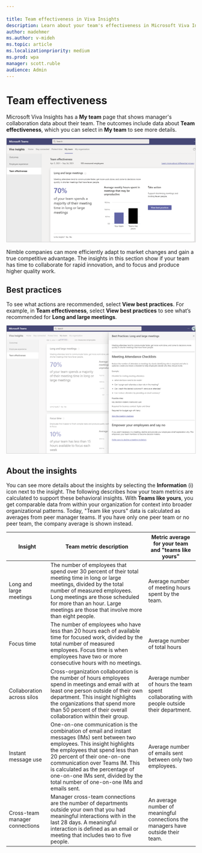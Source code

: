 ```yaml
---

title: Team effectiveness in Viva Insights
description: Learn about your team's effectiveness in Microsoft Viva Insights
author: madehmer
ms.author: v-mideh
ms.topic: article
ms.localizationpriority: medium 
ms.prod: wpa
manager: scott.ruble
audience: Admin
---
```


# Team effectiveness

Microsoft Viva Insights has a **My team** page that shows manager's collaboration data about their team. The outcomes include data about **Team effectiveness**, which you can select in **My team** to see more details.

![Team effectiveness](../images/wpa/use/team-effect.png)

Nimble companies can more efficiently adapt to market changes and gain a true competitive advantage. The insights in this section show if your team has time to collaborate for rapid innovation, and to focus and produce higher quality work.

## Best practices

To see what actions are recommended, select **View best practices**.  For example, in **Team effectiveness**, select **View best practices** to see what’s recommended for **Long and large meetings**.

![Best practices for Long and large meetings](../images/wpa/use/team-effect-bp.png)

## About the insights

You can see more details about the insights by selecting the **Information** (i) icon next to the insight. The following describes how your team metrics are calculated to support these behavioral insights. With **Teams like yours**, you get comparable data from within your organization for context into broader organizational patterns. Today, "Team like yours" data is calculated as averages from peer manager teams. If you have only one peer team or no peer team, the company average is shown instead.

|Insight |Team metric description |Metric average for your team and "teams like yours" |
|--------------------------|-------------------|-----------------|
|Long and large meetings |The number of employees that spend over 30 percent of their total meeting time in long or large meetings, divided by the total number of measured employees. Long meetings are those scheduled for more than an hour. Large meetings are those that involve more than eight people. |Average number of meeting hours spent by the team. |
|Focus time |The number of employees who have less than 20 hours each of available time for focused work, divided by the total number of measured employees. Focus time is when employees have two or more consecutive hours with no meetings. |Average number of total hours |
|Collaboration across silos |Cross-organization collaboration is the number of hours employees spend in meetings and email with at least one person outside of their own department. This insight highlights the organizations that spend more than 50 percent of their overall collaboration within their group. |Average number of hours the team spent collaborating with people outside their department. |
|Instant message use |One-on-one communication is the combination of email and instant messages (IMs) sent between two employees. This insight highlights the employees that spend less than 20 percent of their one-on-one communication over Teams IM. This is calculated as the percentage of one-on-one IMs sent, divided by the total number of one-on-one IMs and emails sent. |Average number of emails sent between only two employees. |
|Cross-team manager connections |Manager cross-team connections are the number of departments outside your own that you had meaningful interactions with in the last 28 days. A meaningful interaction is defined as an email or meeting that includes two to five people. |An average number of meaningful connections the managers have outside their team. |
